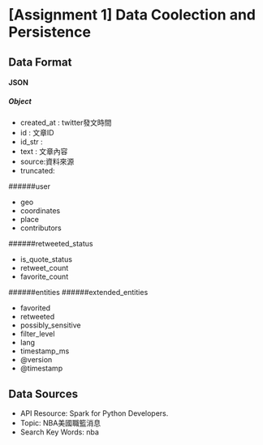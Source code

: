 # [Assignment 1] Data Coolection and Persistence

## Data Format

#### JSON

##### Object
+ created_at : twitter發文時間
+ id         : 文章ID
+ id_str     : 
+ text       : 文章內容
+ source:資料來源
+ truncated:

######user
+ geo
+ coordinates
+ place
+ contributors

######retweeted_status
+ is_quote_status
+ retweet_count
+ favorite_count

######entities
######extended_entities
+ favorited
+ retweeted
+ possibly_sensitive
+ filter_level
+ lang
+ timestamp_ms
+ @version
+ @timestamp




## Data Sources

* API Resource: Spark for Python Developers.
* Topic: NBA美國職籃消息
* Search Key Words: nba



